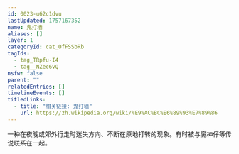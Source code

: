 ```yaml
---
id: 0023-u62c1dvu
lastUpdated: 1757167352
name: 鬼打墙
aliases: []
layer: 1
categoryId: cat_OfFSSbRb
tagIds:
  - tag_TRpfu-I4
  - tag__NZec6vQ
nsfw: false
parent: ""
relatedEntries: []
timelineEvents: []
titledLinks:
  - title: "相关链接: 鬼打墙"
    url: https://zh.wikipedia.org/wiki/%E9%AC%BC%E6%89%93%E7%89%86
---
```


一种在夜晚或郊外行走时迷失方向、不断在原地打转的现象。有时被与魔神仔等传说联系在一起。